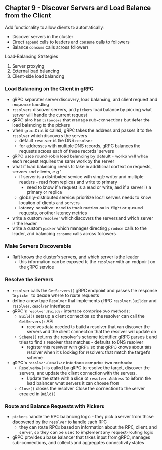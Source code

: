 ## Chapter 9 - Discover Servers and Load Balance from the Client

Add functionality to allow clients to automatically:
- Discover servers in the cluster
- Direct `append` calls to leaders and `consume` calls to followers
- Balance `consume` calls across followers

Load-Balancing Strategies
1. Server proxying
2. External load balancing
3. Client-side load balancing

### Load Balancing on the Client in gRPC
- gRPC separates server discovery, load balancing, and client request and response handling
- `resolvers` discover servers, and `pickers` load balance by picking what server will handle the current request
- gRPC also has `balancers` that manage sub-connections but defer the load balancing to the pickers
- when `grpc.Dial` is called, gRPC takes the address and passes it to the `resolver` which discovers the servers
  - default `resolver` is the DNS `resolver`
  - for addresses with multiple DNS records, gRPC balances the requests across each of those records' servers
- gRPC uses round-robin load balancing by default - works well when each request requires the same work by the server
- what if load balancing needs to take in additional context on requests, servers and clients, e.g."
  - if server is a distributed service with single writer and multiple readers - read from replicas and write to primary
    - need to know if a request is a read or write, and if a server is a primary or replica
  - globally-distributed service: prioritize local servers needs to know location of clients and servers
  - latency-sensitive: need to track metrics on in-flight or queued requests, or other latency metrics
- write a custom `resolver` which discovers the servers and which server is the leader
- write a custom `picker` which manages directing `produce` calls to the leader, and balancing `consume` calls across followers

### Make Servers Discoverable
- Raft knows the cluster's servers, and which server is the leader
  - this information can be exposed to the `resolver` with an endpoint on the gRPC service

### Resolve the Servers
- `resolver` calls the `GetServers()` gRPC endpoint and passes the response to `picker` to decide where to route requests
- define a new type `Resolver` that implements gRPC `resolver.Builder` and `resolver.Resolver` interfaces
- gRPC's `resolver.Builder` interface comprise two methods:
  - `Build()` sets up a client connection so the resolver can call the `GetServers()` API
    - receives data needed to build a resolver that can discover the servers and the client connection that the resolver will update on
  - `Scheme()` returns the resolver's scheme identifier. gRPC parses it and tries to find a resolver that matches - defaults to DNS resolver
    - register this resolver with gRPC so that gRPC knows about this resolver when it's looking for resolvers that match the target's scheme
- gRPC's `resolver.Resolver` interface comprise two methods:
  - `ResolveNow()` is called by gRPC to resolve the target, discover the servers, and update the client connection with the servers.
    - Update the state with a slice of `resolver.Address` to inform the load balancer what servers it can choose from
  - `Close()` closes the resolver. Close the connection to the server created in `Build()`

### Route and Balance Requests with Pickers
- `pickers` handle the RPC balancing logic - they pick a server from those discovered by the `resolver` to handle each RPC
  - they can route RPCs based on information about the RPC, client, and server, so they can be used to implement any request-routing logic
- gRPC provides a base balancer that takes input from gRPC, manages sub-connections, and collects and aggregates connectivity states
